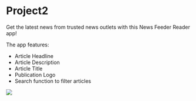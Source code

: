 # Project2

Get the latest news from trusted news outlets with this News Feeder Reader app!

The app features:
 - Article Headline
 - Article Description
 - Article Title
 - Publication Logo
 - Search function to filter articles
 
 ![](https://github.com/Richel325/Project2/tree/master/NewsFeed-Project2-RichelCuyler/Images?raw=true)
